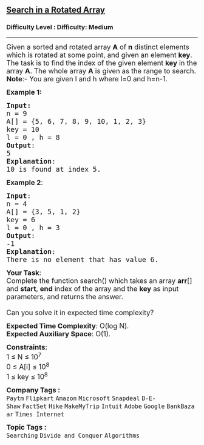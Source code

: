 <h2><a href="https://www.geeksforgeeks.org/problems/search-in-a-rotated-array4618/1">Search in a Rotated Array</a></h2><h3>Difficulty Level : Difficulty: Medium</h3><hr><div class="problems_problem_content__Xm_eO"><p><span style="font-size: 18px;">Given a sorted and rotated array <strong>A</strong> of <strong>n</strong> distinct elements which is rotated at some point, and given an element <strong>key</strong>. The task is to find the index of the given element <strong>key</strong> in the array <strong>A</strong>. The whole array <strong>A</strong> is given as the range to search.<br><strong>Note</strong>:- You are given l and h where l=0 and h=n-1.</span></p>
<p><span style="font-size: 18px;"><strong>Example 1:</strong></span></p>
<pre><span style="font-size: 18px;"><strong>Input:</strong>
n = 9
A[] = {5, 6, 7, 8, 9, 10, 1, 2, 3}
key = 10
l = 0 , h = 8
<strong>Output</strong>:
5
<strong>Explanation</strong>: <br>10 is found at index 5.</span></pre>
<p><span style="font-size: 18px;"><strong>Example 2</strong>:</span></p>
<pre><span style="font-size: 18px;"><strong>Input</strong>:
n = 4
A[] = {3, 5, 1, 2}
key = 6
l = 0 , h = 3</span><span style="font-size: 18px;"><strong>
Output</strong>:
-1</span><span style="font-size: 18px;"><strong>
Explanation</strong>: <br>There is no element that has value 6.</span></pre>
<p><span style="font-size: 18px;"><strong>Your Task</strong>:<br>Complete the function&nbsp;search()&nbsp;which takes an array <strong>arr</strong>[] and <strong>start</strong>,&nbsp;<strong>end</strong> index of the array and the <strong>key</strong> as input parameters, and returns the answer.<br><br>Can you solve it in expected time complexity?</span></p>
<p><span style="font-size: 18px;"><strong>Expected Time Complexity</strong>:&nbsp;O(log N).<br><strong>Expected Auxiliary Space</strong>:&nbsp;O(1).</span></p>
<p><span style="font-size: 18px;"><strong>Constraints</strong>:<br>1 ≤ N ≤ 10<sup>7</sup><br>0 ≤ A[i] ≤ 10<sup>8</sup><br>1 ≤ key ≤ 10<sup>8</sup></span></p></div><p><span style=font-size:18px><strong>Company Tags : </strong><br><code>Paytm</code>&nbsp;<code>Flipkart</code>&nbsp;<code>Amazon</code>&nbsp;<code>Microsoft</code>&nbsp;<code>Snapdeal</code>&nbsp;<code>D-E-Shaw</code>&nbsp;<code>FactSet</code>&nbsp;<code>Hike</code>&nbsp;<code>MakeMyTrip</code>&nbsp;<code>Intuit</code>&nbsp;<code>Adobe</code>&nbsp;<code>Google</code>&nbsp;<code>BankBazaar</code>&nbsp;<code>Times Internet</code>&nbsp;<br><p><span style=font-size:18px><strong>Topic Tags : </strong><br><code>Searching</code>&nbsp;<code>Divide and Conquer</code>&nbsp;<code>Algorithms</code>&nbsp;